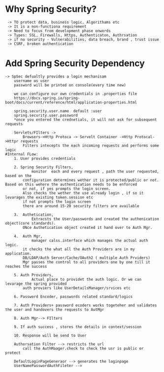 # Why Spring Security?
	 -> TO protect data, business logic, Algorithams etc
	 -> It is a non-functiona requirement 
	 -> Need to focus from development phase onwords
	 -> Types: SSL, Firewalls, Https, Authenticaton, Authrsation
	 -> if no security - Vulnerabilities, data breach, brand , trust issue
	 -> CSRF, broken authentication

# Add Spring Security Dependency
	-> SpSec defualtly provides a login mechanisam
		username as user
		password will be printed on console(every time new)
		
		we can configure our own credentials in .properties file
		https://docs.spring.io/spring-boot/docs/current/reference/html/application-properties.html
		
		spring.security.user.name  default :user
		spring.security.user.password
		*once you entered the crednetials, it will not ask for subsequent requests
		
		Servlets/FIlters -> 
			Browsers->Http Protoca -> Servelt Container ->Http Protocal->Httpr requests
			Filters intecepts the each incoming requests and performs some logic
	#Internal FLow:
		1. User provides credentials
		
		2. Spring Security Filters, 
				monitor  each and every request , path the user requested, based on the
			configuration determines wether it is protected/public or not. Based on this wehere the authentication needs to be enforced
			or not, if yes prompts the login screen.
			Also checks the wether the use already login , if so it levarages the existing token.session etc
			if not prompts the login screen			
			there are around 15-20 security filters are available
		
		3.  Authetication, 
				Extracsts the User/passwords and created the authenication object(core standards).
			ONce Authetication object created it hand over to Auth Mgr.	
		
		4. 	Auth Mgr, 
				manager calss.interface which manages the actual auth logic.
			it checks the what all the Auth Providers are in my application.
			DB/LDAP/Auth Server/Cache/OAuth2 ( multiple Auth Prviders)
			Mgr passes the control to all providers one by one till it reaches the success
			
		5. Auth Providers,
				Actual place to providet the auth logic. Or we can levarage the spring provided 
			auth proviers like UserDetailsManager/srvices etc
		
		6. Password Encoder, passwords related standard/logics 
		 
		7. Auth Providers+ password ecoders works togeteher and validates the user and handovers the requests to AutMgr
		
		8. Auth Mgr--> FIlters
		
		9. If auth success , stores the details in context/session
		
		10. Response will be send to User
		
		Authorsation Filter --> restricts the url
			call the AuthMaager.check to check the usr is public or protect
			
		DefaultLoginPageGeneraor --> generates the loginpage
		UserNamePasswordAuthFileter --> 
		
			
			
		
			
			
		
		
		
		